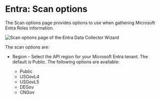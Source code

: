 # Entra: Scan options

The Scan options page provides options to use when gathering Microsoft Entra Roles information.

![Scan options page of the Entra Data Collector Wizard](/img/product_docs/accessanalyzer/12.0/install/application/options.webp)

The scan options are:

- Region – Select the API region for your Microsoft Entra tenant. The default is Public. The
  following options are available:

    - Public
    - USGovL4
    - USGovL5
    - DEGov
    - CNGov

